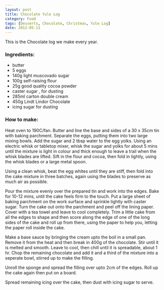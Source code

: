 ```yaml
---
layout: post
title: Chocolate Yule Log
category: Food
tags: [Desserts, Chocolate, Christmas, Yule Log]
date: 2012-05-11
---
```


<p>This is the Chocolate log we make every year.</p>

<h3>Ingredients:</h3>

<ul>
<li>butter</li>
<li>5 eggs</li>
<li>140g light muscovado sugar</li>
<li>100g self-raising flour</li>
<li>25g good quality cocoa powder</li>
<li>caster sugar , for dusting</li>
<li>285ml carton double cream</li>
<li>450g Lindt Lindor Chocolate</li>
<li>icing sugar for dusting</li>
</ul>


<h3>How to make:</h3>
<p>
    Heat oven to 190C/fan. Butter and line the base and sides of a 30 x 35cm tin with baking parchment.
    Separate the eggs, putting them into two large mixing bowls. Add the sugar and 2 tbsp water to the egg yolks. Using an electric whisk or tabletop mixer, whisk the sugar and yolks for about 5 mins until the mixture is light in colour and thick enough to leave a trail when the whisk blades are lifted. Sift in the flour and cocoa, then fold in lightly, using the whisk blades or a large metal spoon.
</p><p>    Using a clean whisk, beat the egg whites until they are stiff, then fold into the cake mixture in three batches, again using the blades to preserve as much air as possible.
</p><p>    Pour the mixture evenly over the prepared tin and work into the edges. Bake for 10-12 mins, until the cake feels firm to the touch. Put a large sheet of baking parchment on the work surface and sprinkle lightly with caster sugar. Turn the cake out onto the parchment and peel off the lining paper. Cover with a tea towel and leave to cool completely. Trim a little cake from all the edges to shape and then score along the edge of one of the long sides of the cake and roll up from there, using the paper to help you, letting the paper roll inside the cake.
</p><p>    Make a base sauce by bringing the cream upto the boil in a small pan. Remove it from the heat and then break in 400g of the chocolate. Stir until it is melted and smooth. Leave to cool, then chill until it is spreadable, about 1 hr. Chop the remaining chocolate and add it and a third of the mixture into a seperate bowl, stirred up to make the filling.
</p><p>Unroll the sponge and spread the filling over upto 2cm of the edges. Roll up the cake again then put on a board.
</p><p>    Spread remaining icing over the cake, then dust with icing sugar to serve.

</p>